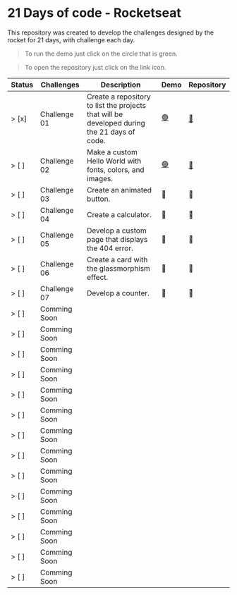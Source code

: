 # 21 Days of code - Rocketseat

This repository was created to develop the challenges designed by the rocket for 21 days, with challenge each day.

> To run the demo just click on the circle that is green.

> To open the repository just click on the link icon.

| Status |    Challenges    |                                              Description                                                 |   Demo   |   Repository   |
| ------ | ---------------- | -------------------------------------------------------------------------------------------------------- | -------- | -------------- |
| > [x]  | Challenge 01     | Create a repository to list the projects that will be developed during the 21 days of code.        | <a href="https://powland.vercel.app/">:green_circle:</a> | <a href="https://github.com/LipeMachado/powland">:link:</a> |
| > [ ]  | Challenge 02     | Make a custom Hello World with fonts, colors, and images.                                                | <a               href="https://helloworld-21daysofcode.vercel.app">:green_circle:</a> | <a href="https://github.com/LipeMachado/customHelloWorld-21DaysOfCode">:link:</a> |
| > [ ]  | Challenge 03     | Create an animated button.                                                                               | :red_circle: | :link: |
| > [ ]  | Challenge 04     | Create a calculator.                                                                                     | :red_circle: | :link: |
| > [ ]  | Challenge 05     | Develop a custom page that displays the 404 error.                                                       | :red_circle: | :link: |
| > [ ]  | Challenge 06     | Create a card with the glassmorphism effect.                                                             | :red_circle: | :link: |
| > [ ]  | Challenge 07     | Develop a counter.                                                                                       | :red_circle: | :link: |
| > [ ]  | Comming Soon     |
| > [ ]  | Comming Soon     |
| > [ ]  | Comming Soon     |
| > [ ]  | Comming Soon     |
| > [ ]  | Comming Soon     |
| > [ ]  | Comming Soon     |
| > [ ]  | Comming Soon     |
| > [ ]  | Comming Soon     |
| > [ ]  | Comming Soon     |
| > [ ]  | Comming Soon     |
| > [ ]  | Comming Soon     |
| > [ ]  | Comming Soon     |
| > [ ]  | Comming Soon     |
| > [ ]  | Comming Soon     |
